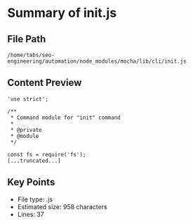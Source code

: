 # Summary of init.js
  
## File Path
`/home/tabs/seo-engineering/automation/node_modules/mocha/lib/cli/init.js`

## Content Preview
```
'use strict';

/**
 * Command module for "init" command
 *
 * @private
 * @module
 */

const fs = require('fs');
[...truncated...]
```

## Key Points
- File type: .js
- Estimated size: 958 characters
- Lines: 37
